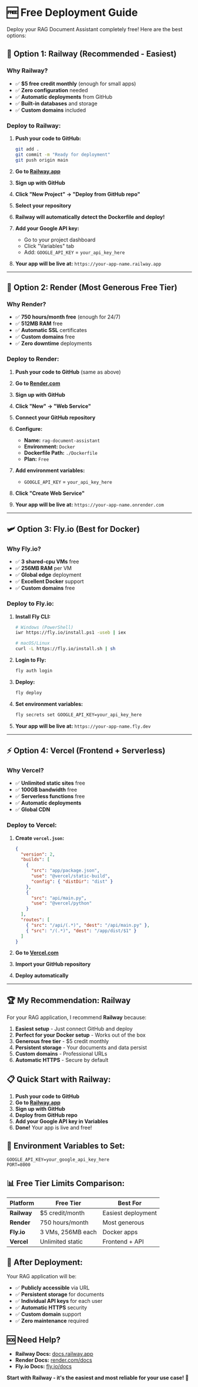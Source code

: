 # 🆓 Free Deployment Guide

Deploy your RAG Document Assistant completely free! Here are the best options:

## 🚀 **Option 1: Railway (Recommended - Easiest)**

### Why Railway?
- ✅ **$5 free credit monthly** (enough for small apps)
- ✅ **Zero configuration** needed
- ✅ **Automatic deployments** from GitHub
- ✅ **Built-in databases** and storage
- ✅ **Custom domains** included

### Deploy to Railway:

1. **Push your code to GitHub:**
   ```bash
   git add .
   git commit -m "Ready for deployment"
   git push origin main
   ```

2. **Go to [Railway.app](https://railway.app)**
3. **Sign up with GitHub**
4. **Click "New Project" → "Deploy from GitHub repo"**
5. **Select your repository**
6. **Railway will automatically detect the Dockerfile and deploy!**

7. **Add your Google API key:**
   - Go to your project dashboard
   - Click "Variables" tab
   - Add: `GOOGLE_API_KEY` = `your_api_key_here`

8. **Your app will be live at:** `https://your-app-name.railway.app`

---

## 🎯 **Option 2: Render (Most Generous Free Tier)**

### Why Render?
- ✅ **750 hours/month free** (enough for 24/7)
- ✅ **512MB RAM** free
- ✅ **Automatic SSL** certificates
- ✅ **Custom domains** free
- ✅ **Zero downtime** deployments

### Deploy to Render:

1. **Push your code to GitHub** (same as above)

2. **Go to [Render.com](https://render.com)**
3. **Sign up with GitHub**
4. **Click "New" → "Web Service"**
5. **Connect your GitHub repository**
6. **Configure:**
   - **Name:** `rag-document-assistant`
   - **Environment:** `Docker`
   - **Dockerfile Path:** `./Dockerfile`
   - **Plan:** `Free`

7. **Add environment variables:**
   - `GOOGLE_API_KEY` = `your_api_key_here`

8. **Click "Create Web Service"**
9. **Your app will be live at:** `https://your-app-name.onrender.com`

---

## 🛩️ **Option 3: Fly.io (Best for Docker)**

### Why Fly.io?
- ✅ **3 shared-cpu VMs** free
- ✅ **256MB RAM** per VM
- ✅ **Global edge** deployment
- ✅ **Excellent Docker** support
- ✅ **Custom domains** free

### Deploy to Fly.io:

1. **Install Fly CLI:**
   ```bash
   # Windows (PowerShell)
   iwr https://fly.io/install.ps1 -useb | iex
   
   # macOS/Linux
   curl -L https://fly.io/install.sh | sh
   ```

2. **Login to Fly:**
   ```bash
   fly auth login
   ```

3. **Deploy:**
   ```bash
   fly deploy
   ```

4. **Set environment variables:**
   ```bash
   fly secrets set GOOGLE_API_KEY=your_api_key_here
   ```

5. **Your app will be live at:** `https://your-app-name.fly.dev`

---

## ⚡ **Option 4: Vercel (Frontend + Serverless)**

### Why Vercel?
- ✅ **Unlimited static sites** free
- ✅ **100GB bandwidth** free
- ✅ **Serverless functions** free
- ✅ **Automatic deployments**
- ✅ **Global CDN**

### Deploy to Vercel:

1. **Create `vercel.json`:**
   ```json
   {
     "version": 2,
     "builds": [
       {
         "src": "app/package.json",
         "use": "@vercel/static-build",
         "config": { "distDir": "dist" }
       },
       {
         "src": "api/main.py",
         "use": "@vercel/python"
       }
     ],
     "routes": [
       { "src": "/api/(.*)", "dest": "/api/main.py" },
       { "src": "/(.*)", "dest": "/app/dist/$1" }
     ]
   }
   ```

2. **Go to [Vercel.com](https://vercel.com)**
3. **Import your GitHub repository**
4. **Deploy automatically**

---

## 🏆 **My Recommendation: Railway**

For your RAG application, I recommend **Railway** because:

1. **Easiest setup** - Just connect GitHub and deploy
2. **Perfect for your Docker setup** - Works out of the box
3. **Generous free tier** - $5 credit monthly
4. **Persistent storage** - Your documents and data persist
5. **Custom domains** - Professional URLs
6. **Automatic HTTPS** - Secure by default

## 📋 **Quick Start with Railway:**

1. **Push your code to GitHub**
2. **Go to [Railway.app](https://railway.app)**
3. **Sign up with GitHub**
4. **Deploy from GitHub repo**
5. **Add your Google API key in Variables**
6. **Done!** Your app is live and free!

## 🔧 **Environment Variables to Set:**

```env
GOOGLE_API_KEY=your_google_api_key_here
PORT=8000
```

## 📊 **Free Tier Limits Comparison:**

| Platform | Free Tier | Best For |
|----------|-----------|----------|
| **Railway** | $5 credit/month | Easiest deployment |
| **Render** | 750 hours/month | Most generous |
| **Fly.io** | 3 VMs, 256MB each | Docker apps |
| **Vercel** | Unlimited static | Frontend + API |

## 🎉 **After Deployment:**

Your RAG application will be:
- ✅ **Publicly accessible** via URL
- ✅ **Persistent storage** for documents
- ✅ **Individual API keys** for each user
- ✅ **Automatic HTTPS** security
- ✅ **Custom domain** support
- ✅ **Zero maintenance** required

## 🆘 **Need Help?**

- **Railway Docs:** [docs.railway.app](https://docs.railway.app)
- **Render Docs:** [render.com/docs](https://render.com/docs)
- **Fly.io Docs:** [fly.io/docs](https://fly.io/docs)

**Start with Railway - it's the easiest and most reliable for your use case!** 🚀
